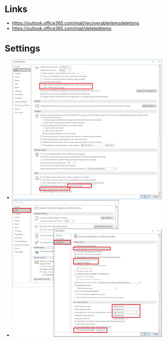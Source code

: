 # Links
- https://outlook.office365.com/mail/recoverableitemsdeletions
- https://outlook.office365.com/mail/deleteditems


# Settings
- ![selection](image1.png)
- ![selection](image2.png)
